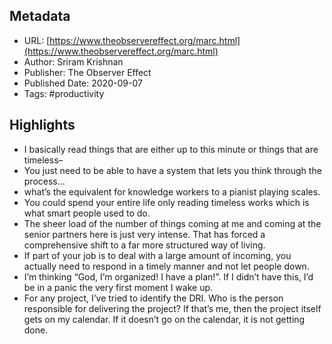 ## Metadata
* URL: [https://www.theobservereffect.org/marc.html](https://www.theobservereffect.org/marc.html)
* Author: Sriram Krishnan
* Publisher: The Observer Effect
* Published Date: 2020-09-07
* Tags: #productivity

## Highlights
* I basically read things that are either up to this minute or things that are timeless–
* You just need to be able to have a system that lets you think through the process…
* what’s the equivalent for knowledge workers to a pianist playing scales.
* You could spend your entire life only reading timeless works which is what smart people used to do.
* The sheer load of the number of things coming at me and coming at the senior partners here is just very intense. That has forced a comprehensive shift to a far more structured way of living.
* If part of your job is to deal with a large amount of incoming, you actually need to respond in a timely manner and not let people down.
* I’m thinking “God, I’m organized! I have a plan!”. If I didn’t have this, I’d be in a panic the very first moment I wake up.
* For any project, I’ve tried to identify the DRI. Who is the person responsible for delivering the project? If that’s me, then the project itself gets on my calendar. If it doesn’t go on the calendar, it is not getting done.
